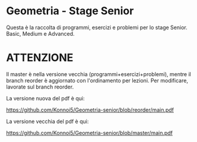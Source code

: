 # Geometria - Stage Senior

Questa è la raccolta di programmi, esercizi e problemi per lo stage Senior. Basic, Medium e Advanced.

# ATTENZIONE
Il master è nella versione vecchia (programmi+esercizi+problemi), mentre il branch reorder è aggiornato con l'ordinamento per lezioni. Per modificare, lavorate sul branch reorder.

La versione nuova  del pdf è qui:

https://github.com/Konnoi5/Geometria-senior/blob/reorder/main.pdf



La versione vecchia del pdf è qui:

https://github.com/Konnoi5/Geometria-senior/blob/master/main.pdf
